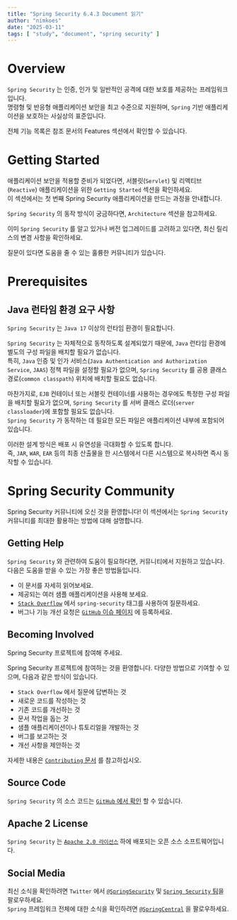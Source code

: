 ```yaml
---
title: "Spring Security 6.4.3 Document 읽기"
author: "nimkoes"
date: "2025-03-11"
tags: [ "study", "document", "spring security" ]
---
```


# Overview

`Spring Security` 는 인증, 인가 및 일반적인 공격에 대한 보호를 제공하는 프레임워크입니다.  
명령형 및 반응형 애플리케이션 보안을 최고 수준으로 지원하며, `Spring` 기반 애플리케이션을 보호하는 사실상의 표준입니다.

전체 기능 목록은 참조 문서의 Features 섹션에서 확인할 수 있습니다.

# Getting Started

애플리케이션 보안을 적용할 준비가 되었다면, 서블릿(`Servlet`) 및 리액티브(`Reactive`) 애플리케이션을 위한 `Getting Started` 섹션을 확인하세요.  
이 섹션에서는 첫 번째 Spring Security 애플리케이션을 만드는 과정을 안내합니다.

`Spring Security` 의 동작 방식이 궁금하다면, `Architecture` 섹션을 참고하세요.

이미 `Spring Security` 를 알고 있거나 버전 업그레이드를 고려하고 있다면, 최신 릴리스의 변경 사항을 확인하세요.

질문이 있다면 도움을 줄 수 있는 훌륭한 커뮤니티가 있습니다.

# Prerequisites

## Java 런타임 환경 요구 사항

`Spring Security` 는 `Java 17` 이상의 런타임 환경이 필요합니다.

`Spring Security` 는 자체적으로 동작하도록 설계되었기 때문에, `Java` 런타임 환경에 별도의 구성 파일을 배치할 필요가 없습니다.  
특히, `Java` 인증 및 인가 서비스(`Java Authentication and Authorization Service`, `JAAS`) 정책 파일을 설정할 필요가 없으며, `Spring Security` 를 공용 클래스 경로(`common classpath`) 위치에 배치할 필요도 없습니다.

마찬가지로, `EJB` 컨테이너 또는 서블릿 컨테이너를 사용하는 경우에도 특정한 구성 파일을 배치할 필요가 없으며, `Spring Security` 를 서버 클래스 로더(`server classloader`)에 포함할 필요도 없습니다.  
`Spring Security` 가 동작하는 데 필요한 모든 파일은 애플리케이션 내부에 포함되어 있습니다.

이러한 설계 방식은 배포 시 유연성을 극대화할 수 있도록 합니다.  
즉, `JAR`, `WAR`, `EAR` 등의 최종 산출물을 한 시스템에서 다른 시스템으로 복사하면 즉시 동작할 수 있습니다.

# Spring Security Community

Spring Security 커뮤니티에 오신 것을 환영합니다! 이 섹션에서는 `Spring Security` 커뮤니티를 최대한 활용하는 방법에 대해 설명합니다.

## Getting Help

`Spring Security` 와 관련하여 도움이 필요하다면, 커뮤니티에서 지원하고 있습니다.  
다음은 도움을 받을 수 있는 가장 좋은 방법들입니다.

- 이 문서를 자세히 읽어보세요.
- 제공되는 여러 샘플 애플리케이션을 사용해 보세요.
- [`Stack Overflow`](https://stackoverflow.com) 에서 `spring-security` 태그를 사용하여 질문하세요.
- 버그나 기능 개선 요청은 [`GitHub` 이슈 페이지](github.com/spring-projects/spring-security/issues) 에 등록하세요.

## Becoming Involved

Spring Security 프로젝트에 참여해 주세요.

Spring Security 프로젝트에 참여하는 것을 환영합니다. 다양한 방법으로 기여할 수 있으며, 다음과 같은 방식이 있습니다.

- `Stack Overflow` 에서 질문에 답변하는 것
- 새로운 코드를 작성하는 것
- 기존 코드를 개선하는 것
- 문서 작업을 돕는 것
- 샘플 애플리케이션이나 튜토리얼을 개발하는 것
- 버그를 보고하는 것
- 개선 사항을 제안하는 것

자세한 내용은 [`Contributing` 문서](https://github.com/spring-projects/spring-security/blob/main/CONTRIBUTING.adoc) 를 참고하십시오.

## Source Code

`Spring Security` 의 소스 코드는 [`GitHub` 에서 확인](https://github.com/spring-projects/spring-security/) 할 수 있습니다.

## Apache 2 License

`Spring Security` 는 [`Apache 2.0 라이선스`](https://www.apache.org/licenses/LICENSE-2.0.html) 하에 배포되는 오픈 소스 소프트웨어입니다.

## Social Media

최신 소식을 확인하려면 `Twitter` 에서 [`@SpringSecurity`](https://x.com/SpringSecurity) 및 [`Spring Security` 팀](https://x.com/SpringSecurity/lists/team)을 팔로우하세요.  
`Spring` 프레임워크 전체에 대한 소식을 확인하려면 [`@SpringCentral`](https://x.com/SpringCentral) 을 팔로우하세요.  

